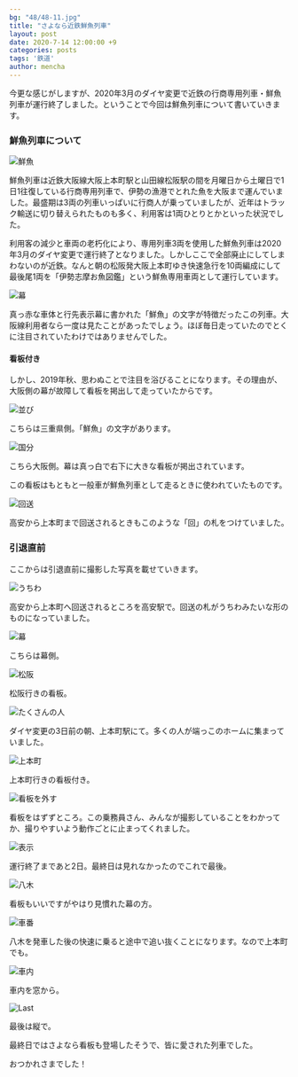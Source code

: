 ```yaml
---
bg: "48/48-11.jpg"
title: "さよなら近鉄鮮魚列車"
layout: post
date: 2020-7-14 12:00:00 +9
categories: posts
tags: '鉄道'
author: mencha
---
```


今更な感じがしますが、2020年3月のダイヤ変更で近鉄の行商専用列車・鮮魚列車が運行終了しました。ということで今回は鮮魚列車について書いていきます。

### 鮮魚列車について
![鮮魚](https://drive.google.com/uc?export=view&id=1HL0lRhCHUYrFD-Ke8t81ehPHQ01YHjG9)
<!--more-->
鮮魚列車は近鉄大阪線大阪上本町駅と山田線松阪駅の間を月曜日から土曜日で1日1往復している行商専用列車で、伊勢の漁港でとれた魚を大阪まで運んでいました。最盛期は3両の列車いっぱいに行商人が乗っていましたが、近年はトラック輸送に切り替えられたものも多く、利用客は1両ひとりとかといった状況でした。

利用客の減少と車両の老朽化により、専用列車3両を使用した鮮魚列車は2020年3月のダイヤ変更で運行終了となりました。しかしここで全部廃止にしてしまわないのが近鉄。なんと朝の松阪発大阪上本町ゆき快速急行を10両編成にして最後尾1両を「伊勢志摩お魚図鑑」という鮮魚専用車両として運行しています。

![幕](https://drive.google.com/uc?export=view&id=1KQmW-4D01xvqDA2fYO74x68i0TSn8AsN)

真っ赤な車体と行先表示幕に書かれた「鮮魚」の文字が特徴だったこの列車。大阪線利用者なら一度は見たことがあったでしょう。ほぼ毎日走っていたのでとくに注目されていたわけではありませんでした。

#### 看板付き

しかし、2019年秋、思わぬことで注目を浴びることになります。その理由が、大阪側の幕が故障して看板を掲出して走っていたからです。

![並び](https://drive.google.com/uc?export=view&id=1HJolK0YUjgdpAmm9-rAAyl1G6ekLVGJo)

こちらは三重県側。「鮮魚」の文字があります。

![国分](https://drive.google.com/uc?export=view&id=1Psn4F-04_95gwRBOeQLyiMfoUxXlY-wP)

こちら大阪側。幕は真っ白で右下に大きな看板が掲出されています。

この看板はもともと一般車が鮮魚列車として走るときに使われていたものです。

![回送](https://drive.google.com/uc?export=view&id=1yi-MVUFtUF9PJm_Pn2D8ROotGseq4LS4)

高安から上本町まで回送されるときもこのような「回」の札をつけていました。

### 引退直前

ここからは引退直前に撮影した写真を載せていきます。

![うちわ](https://drive.google.com/uc?export=view&id=1B5WZHpzgJQw37gtwavYbi-sh6p_KtYIp)

高安から上本町へ回送されるところを高安駅で。回送の札がうちわみたいな形のものになっていました。

![幕](https://drive.google.com/uc?export=view&id=148yIOJbsJGQWqfbchzVztMuE8cx467kb)

こちらは幕側。

![松阪](https://drive.google.com/uc?export=view&id=1bLkFiO612-8bYt2Oy6hkf6TGvW5SDZuc)

松阪行きの看板。

![たくさんの人](https://drive.google.com/uc?export=view&id=1-4tSpTsosvRitrdhVpm7uXN9MrazooQb)

ダイヤ変更の3日前の朝、上本町駅にて。多くの人が端っこのホームに集まっていました。

![上本町](https://drive.google.com/uc?export=view&id=14cjg-7uM-xsz0psfmA8jMhySDNh9FlMu)

上本町行きの看板付き。

![看板を外す](https://drive.google.com/uc?export=view&id=1WuN5655Z1-KRFE3qlXt9nYNxG7dBithJ)

看板をはずずところ。この乗務員さん、みんなが撮影していることをわかってか、撮りやすいよう動作ごとに止まってくれました。

![表示](https://drive.google.com/uc?export=view&id=1f67fMw5ApqBuL0TTT5LUpAjB1J4xbcJo)

運行終了まであと2日。最終日は見れなかったのでこれで最後。

![八木](https://drive.google.com/uc?export=view&id=1K17LohOO0qP71B_m5GjtZy7AVhR-VuF_)

看板もいいですがやはり見慣れた幕の方。

![車番](https://drive.google.com/uc?export=view&id=1qAtxbTT-yogA1BFy52YfNqWNS-TDtbYR)

八木を発車した後の快速に乗ると途中で追い抜くことになります。なので上本町でも。

![車内](https://drive.google.com/uc?export=view&id=1DKxzQ7_pHhEubYfV1cySh3BKgx7ny-Fd)

車内を窓から。

![Last](https://drive.google.com/uc?export=view&id=1aiF7xH1_XE7hTZls1f5LG-BaXFdEEI6f)

最後は縦で。

最終日ではさよなら看板も登場したそうで、皆に愛された列車でした。

おつかれさまでした！

